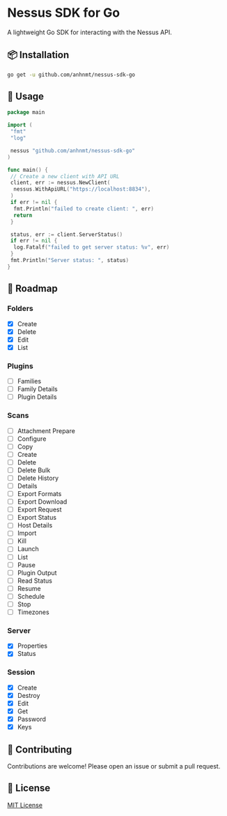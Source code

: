 # Nessus SDK for Go

A lightweight Go SDK for interacting with the Nessus API.

## 📦 Installation

```bash
go get -u github.com/anhnmt/nessus-sdk-go
```

## 🔧 Usage

```go
package main

import (
 "fmt"
 "log"

 nessus "github.com/anhnmt/nessus-sdk-go"
)

func main() {
 // Create a new client with API URL
 client, err := nessus.NewClient(
  nessus.WithApiURL("https://localhost:8834"),
 )
 if err != nil {
  fmt.Println("failed to create client: ", err)
  return
 }

 status, err := client.ServerStatus()
 if err != nil {
  log.Fatalf("failed to get server status: %v", err)
 }
 fmt.Println("Server status: ", status)
}
```

## 📌 Roadmap

### Folders

- [x] Create
- [x] Delete
- [x] Edit
- [x] List

### Plugins

- [ ] Families
- [ ] Family Details
- [ ] Plugin Details

### Scans

- [ ] Attachment Prepare
- [ ] Configure
- [ ] Copy
- [ ] Create
- [ ] Delete
- [ ] Delete Bulk
- [ ] Delete History
- [ ] Details
- [ ] Export Formats
- [ ] Export Download
- [ ] Export Request
- [ ] Export Status
- [ ] Host Details
- [ ] Import
- [ ] Kill
- [ ] Launch
- [ ] List
- [ ] Pause
- [ ] Plugin Output
- [ ] Read Status
- [ ] Resume
- [ ] Schedule
- [ ] Stop
- [ ] Timezones

### Server

- [x] Properties
- [x] Status

### Session

- [x] Create
- [x] Destroy
- [x] Edit
- [x] Get
- [x] Password
- [x] Keys

## 🤝 Contributing

Contributions are welcome! Please open an issue or submit a pull request.

## 📄 License

[MIT License](./LICENSE)
